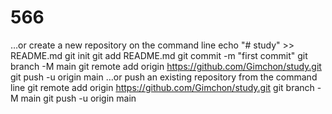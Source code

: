 # 566

…or create a new repository on the command line
echo "# study" >> README.md
git init
git add README.md
git commit -m "first commit"
git branch -M main
git remote add origin https://github.com/Gimchon/study.git
git push -u origin main
…or push an existing repository from the command line
git remote add origin https://github.com/Gimchon/study.git
git branch -M main
git push -u origin main